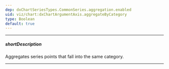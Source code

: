 ```yaml
---
dep: dxChartSeriesTypes.CommonSeries.aggregation.enabled
uid: viz/chart:dxChartArgumentAxis.aggregateByCategory
type: Boolean
default: true
---
```

---
##### shortDescription
Aggregates series points that fall into the same category.

---
